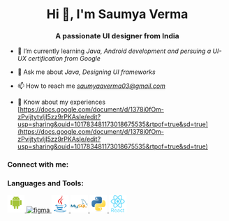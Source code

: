 <h1 align="center">Hi 👋, I'm Saumya Verma</h1>
<h3 align="center">A passionate UI designer from India</h3>

- 🌱 I’m currently learning *Java, Android development and persuing a UI-UX certification from Google*

- 💬 Ask me about *Java, Designing UI frameworks*

- 📫 How to reach me *saumyaaverma03@gmail.com*

- 📄 Know about my experiences [https://docs.google.com/document/d/1378i0fOm-zPvijtytvljI5zz9rPKAsIe/edit?usp=sharing&ouid=101783481173018675535&rtpof=true&sd=true](https://docs.google.com/document/d/1378i0fOm-zPvijtytvljI5zz9rPKAsIe/edit?usp=sharing&ouid=101783481173018675535&rtpof=true&sd=true)

<h3 align="left">Connect with me:</h3>
<p align="left">
</p>

<h3 align="left">Languages and Tools:</h3>
<p align="left"> <a href="https://developer.android.com" target="_blank" rel="noreferrer"> <img src="https://raw.githubusercontent.com/devicons/devicon/master/icons/android/android-original-wordmark.svg" alt="android" width="40" height="40"/> </a> <a href="https://www.figma.com/" target="_blank" rel="noreferrer"> <img src="https://www.vectorlogo.zone/logos/figma/figma-icon.svg" alt="figma" width="40" height="40"/> </a> <a href="https://www.java.com" target="_blank" rel="noreferrer"> <img src="https://raw.githubusercontent.com/devicons/devicon/master/icons/java/java-original.svg" alt="java" width="40" height="40"/> </a> <a href="https://www.mysql.com/" target="_blank" rel="noreferrer"> <img src="https://raw.githubusercontent.com/devicons/devicon/master/icons/mysql/mysql-original-wordmark.svg" alt="mysql" width="40" height="40"/> </a> <a href="https://www.python.org" target="_blank" rel="noreferrer"> <img src="https://raw.githubusercontent.com/devicons/devicon/master/icons/python/python-original.svg" alt="python" width="40" height="40"/> </a> <a href="https://reactjs.org/" target="_blank" rel="noreferrer"> <img src="https://raw.githubusercontent.com/devicons/devicon/master/icons/react/react-original-wordmark.svg" alt="react" width="40" height="40"/> </a> </p>
